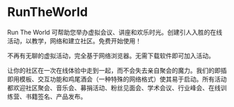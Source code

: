 # 

# RunTheWorld

Run The World 可帮助您举办虚拟会议、讲座和欢乐时光。创建引人入胜的在线活动，以教学，网络和建立社区。免费开始使用！

不再有无聊的虚拟活动，完全基于网络浏览器。无需下载软件即可加入活动。

让你的社区在一次在线体验中走到一起，而不会失去亲自聚会的魔力。我们的即插即用模板、交互功能和鸡尾酒会（一种特殊的网络格式）使其易于启动。所有活动都欢迎社区聚会、音乐会、募捐活动、粉丝见面会、学术会议、行业峰会、在线训练营、书籍签名、产品发布。

